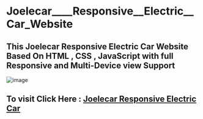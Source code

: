 # Joelecar____Responsive__Electric__Car_Website
## This Joelecar Responsive Electric Car Website Based On HTML , CSS , JavaScript with full Responsive and Multi-Device view Support
 
 
 ![image](https://user-images.githubusercontent.com/65014926/184923846-cdc654cc-2ef2-4f9c-a46c-1ee48d2c4e88.png)


## To visit Click Here : <a href = "https://shubham996633.github.io/Joelecar__Responsive__Electric__Car__Website/">Joelecar Responsive Electric Car</a>
